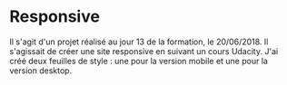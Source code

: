 # Responsive

Il s'agit d'un projet réalisé au jour 13 de la formation, le 20/06/2018. Il s'agissait de créer une site responsive en suivant un cours Udacity. J'ai créé deux feuilles de style : une pour la version mobile et une pour la version desktop.
